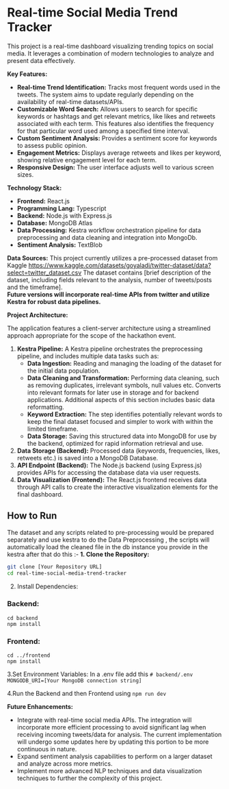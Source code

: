 # Real-time Social Media Trend Tracker 




This project is a real-time dashboard visualizing trending topics on social media. It leverages a combination of modern technologies to analyze and present data effectively.  


**Key Features:**

* **Real-time Trend Identification:** Tracks most frequent words used in the tweets. The system aims to update regularly depending on the availability of real-time datasets/APIs.
* **Customizable Word Search:** Allows users to search for specific keywords or hashtags and get relevant metrics, like likes and retweets associated with each term.  This features also identifies the frequency for that particular word used among a specified time interval. 
* **Custom Sentiment Analysis:** Provides a sentiment score for keywords to assess public opinion.
* **Engagement Metrics:** Displays average retweets and likes per keyword, showing relative engagement level for each term.
* **Responsive Design:** The user interface adjusts well to various screen sizes.

**Technology Stack:**

* **Frontend:** React.js
* **Programming Lang:** Typescript
* **Backend:** Node.js with Express.js
* **Database:** MongoDB Atlas
* **Data Processing:** Kestra workflow orchestration pipeline for data preprocessing and data cleaning and integration into MongoDb.
* **Sentiment Analysis:** TextBlob


**Data Sources:**
This project currently utilizes a pre-processed dataset from Kaggle https://www.kaggle.com/datasets/goyaladi/twitter-dataset/data?select=twitter_dataset.csv
The dataset contains [brief description of the dataset, including fields relevant to the analysis, number of tweets/posts and the timeframe].  
**Future versions will incorporate real-time APIs from twitter and utilize Kestra for robust data pipelines.**

**Project Architecture:**

The application features a client-server architecture using a streamlined approach appropriate for the scope of the hackathon event. 

1. **Kestra Pipeline:** A Kestra pipeline orchestrates the preprocessing pipeline, and includes multiple data tasks such as:
     * **Data Ingestion:** Reading and managing the loading of the dataset for the initial data population.
     * **Data Cleaning and Transformation:**  Performing data cleaning, such as removing duplicates, irrelevant symbols, null values etc.   Converts into relevant formats for later use in storage and for backend applications.  Additional aspects of this section includes basic data reformatting.
     * **Keyword Extraction:** The step identifies potentially relevant words to keep the final dataset focused and simpler to work with within the limited timeframe.
     * **Data Storage:** Saving this structured data into MongoDB for use by the backend, optimized for rapid information retrieval and use.
2. **Data Storage (Backend):** Processed data (keywords, frequencies, likes, retweets etc.) is saved into a MongoDB Database.
3. **API Endpoint (Backend):** The Node.js backend (using Express.js) provides APIs for accessing the database data via user requests. 
4. **Data Visualization (Frontend):**  The React.js frontend receives data through API calls to create the interactive visualization elements for the final dashboard. 

## How to Run
The dataset and any scripts related to pre-processing would be prepared separately and use kestra to do the Data Preprocessing , the scripts will automatically load the cleaned file in the db instance you provide in the kestra after that do this :-
**1. Clone the Repository:**

```bash
git clone [Your Repository URL]
cd real-time-social-media-trend-tracker
```
2. Install Dependencies:

 ### Backend:
```
cd backend
npm install
```

### Frontend:
```
cd ../frontend
npm install
```
3.Set Environment Variables:
In a .env file add this ```# backend/.env
MONGODB_URI=[Your MongoDB connection string]```

4.Run the Backend and then Frontend using ``` npm run dev ```

**Future Enhancements:**

* Integrate with real-time social media APIs. The integration will incorporate more efficient processing to avoid significant lag when receiving incoming tweets/data for analysis. The current implementation will undergo some updates here by updating this portion to be more continuous in nature.
* Expand sentiment analysis capabilities to perform on a larger dataset and analyze across more metrics.
* Implement more advanced NLP techniques and data visualization techniques to further the complexity of this project.

